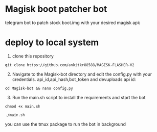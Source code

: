 # Magisk boot patcher bot
telegram bot to patch stock boot.img with your desired magisk apk


# deploy to local system

1. clone this repository   

```
git clone https://github.com/ankitkr88588/MAGISK-FLASHER-V2
```
2. Navigate to the Magisk-bot directory and edit the config.py with your credentials. api_id,api_hash,bot_token and devuploads api id:
```
cd Magisk-bot && nano config.py
```

3. Run the main.sh script to install the requirements and start the bot
```
chmod +x main.sh
```
```
./main.sh
```

you can use the tmux package to run the bot in background 


